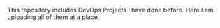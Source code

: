This repository includes DevOps Projects I have done before. Here I am uploading all of them at a place.
